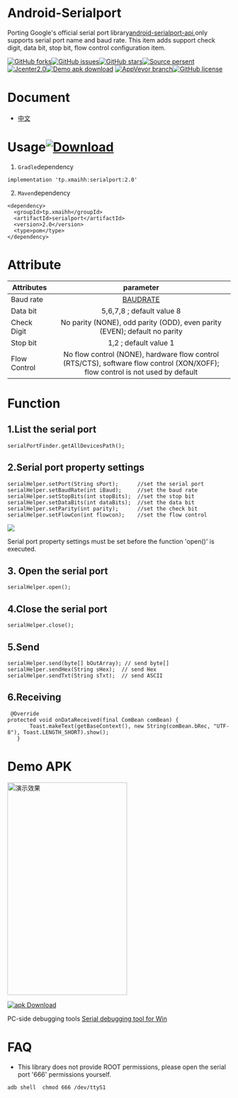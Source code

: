<!--[![](https://github.com/xmaihh/Android-Serialport/raw/master/art/logo.png)](https://code.google.com/archive/p/android-serialport-api/)-->
# Android-Serialport
Porting Google's official serial port library[android-serialport-api](https://code.google.com/archive/p/android-serialport-api/),only supports serial port name and baud rate. This item adds support check digit, data bit, stop bit, flow control configuration item.

<!--<img src="https://github.com/xmaihh/Android-Serialport/raw/master/art/compile_env.png" width="80%" height="80%" align="middle" alt="编译环境"/>-->


[![GitHub forks](https://img.shields.io/github/forks/xmaihh/Android-Serialport.svg)](https://github.com/xmaihh/Android-Serialport/network)[![GitHub issues](https://img.shields.io/github/issues/xmaihh/Android-Serialport.svg)](https://github.com/xmaihh/Android-Serialport/issues)[![GitHub stars](https://img.shields.io/github/stars/xmaihh/Android-Serialport.svg)](https://github.com/xmaihh/Android-Serialport/stargazers)[![Source persent](https://img.shields.io/badge/Java-73.2%25-brightgreen.svg)](https://github.com/xmaihh/Android-Serialport/search?l=C)[![Jcenter2.0](https://img.shields.io/badge/jcenter-2.0-brightgreen.svg)](https://bintray.com/xmaihh/maven/serialport)[![Demo apk download](https://img.shields.io/crates/dv/rustc-serialize.svg)](https://fir.im/lcuy)
[![AppVeyor branch](https://img.shields.io/appveyor/ci/:user/:repo/:branch.svg)](https://github.com/xmaihh/Android-Serialport/tree/master)[![GitHub license](https://img.shields.io/github/license/xmaihh/Android-Serialport.svg)](https://github.com/xmaihh/Android-Serialport)

# Document
- [中文](https://github.com/xmaihh/Android-Serialport/blob/master/README.md)

# Usage[![Download](https://api.bintray.com/packages/xmaihh/maven/serialport/images/download.svg)](https://bintray.com/xmaihh/maven/serialport/_latestVersion)
1. `Gradle`dependency
```
implementation 'tp.xmaihh:serialport:2.0'
```
2. `Maven`dependency
```
<dependency>
  <groupId>tp.xmaihh</groupId>
  <artifactId>serialport</artifactId>
  <version>2.0</version>
  <type>pom</type>
</dependency>
```
# Attribute
| Attributes | parameter|
| --- |  :---: |
|Baud rate | [BAUDRATE](https://github.com/xmaihh/Android-Serialport/blob/master/serialport/src/main/java/android_serialport_api/SerialPort.java) |
|Data bit |5,6,7,8 ; default value 8|
|Check Digit |No parity (NONE), odd parity (ODD), even parity (EVEN); default no parity|
| Stop bit | 1,2 ; default value 1 |
|Flow Control |No flow control (NONE), hardware flow control (RTS/CTS), software flow control (XON/XOFF); flow control is not used by default|
# Function
## 1.List the serial port
```
serialPortFinder.getAllDevicesPath();
```
## 2.Serial port property settings
```
serialHelper.setPort(String sPort);      //set the serial port
serialHelper.setBaudRate(int iBaud);     //set the baud rate
serialHelper.setStopBits(int stopBits);  //set the stop bit
serialHelper.setDataBits(int dataBits);  //set the data bit
serialHelper.setParity(int parity);      //set the check bit
serialHelper.setFlowCon(int flowcon);    //set the flow control
```
[![](https://img.shields.io/badge/warning-%09%20admonition-yellow.svg)](https://github.com/xmaihh/Android-Serialport)

Serial port property settings must be set before the function 'open()' is executed.
## 3. Open the serial port
```
serialHelper.open();
```
## 4.Close the serial port
```
serialHelper.close();
```
## 5.Send
```
serialHelper.send(byte[] bOutArray); // send byte[]
serialHelper.sendHex(String sHex);  // send Hex
serialHelper.sendTxt(String sTxt);  // send ASCII
```
## 6.Receiving
```
 @Override
protected void onDataReceived(final ComBean comBean) {
       Toast.makeText(getBaseContext(), new String(comBean.bRec, "UTF-8"), Toast.LENGTH_SHORT).show();
   }
```
# Demo APK
<img src="https://github.com/xmaihh/Android-Serialport/raw/master/art/screen.png" width="270" height="480" alt="演示效果"/>

[![apk Download](https://img.shields.io/crates/dv/rustc-serialize.svg)](https://fir.im/lcuy)

PC-side debugging tools  [Serial debugging tool for Win](https://github.com/xmaihh/Android-Serialport/raw/master/serial_port_utility_latest.exe)

# FAQ
* This library does not provide ROOT permissions, please open the serial port '666' permissions yourself.
```
adb shell  chmod 666 /dev/ttyS1
```
